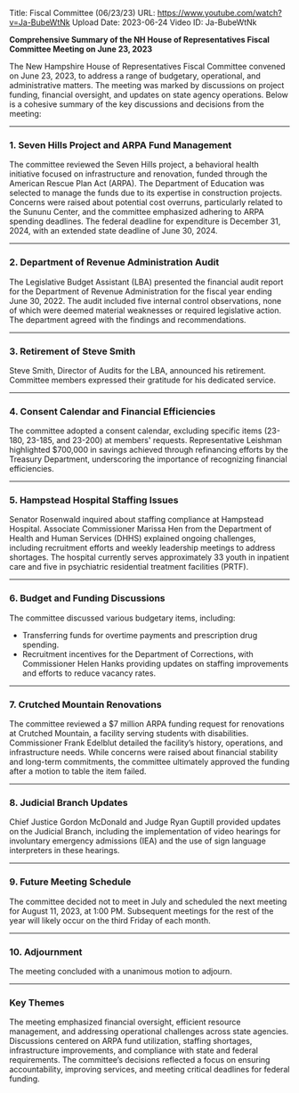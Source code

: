 Title: Fiscal Committee (06/23/23)
URL: https://www.youtube.com/watch?v=Ja-BubeWtNk
Upload Date: 2023-06-24
Video ID: Ja-BubeWtNk

**Comprehensive Summary of the NH House of Representatives Fiscal Committee Meeting on June 23, 2023**

The New Hampshire House of Representatives Fiscal Committee convened on June 23, 2023, to address a range of budgetary, operational, and administrative matters. The meeting was marked by discussions on project funding, financial oversight, and updates on state agency operations. Below is a cohesive summary of the key discussions and decisions from the meeting:

---

### **1. Seven Hills Project and ARPA Fund Management**
The committee reviewed the Seven Hills project, a behavioral health initiative focused on infrastructure and renovation, funded through the American Rescue Plan Act (ARPA). The Department of Education was selected to manage the funds due to its expertise in construction projects. Concerns were raised about potential cost overruns, particularly related to the Sununu Center, and the committee emphasized adhering to ARPA spending deadlines. The federal deadline for expenditure is December 31, 2024, with an extended state deadline of June 30, 2024.

---

### **2. Department of Revenue Administration Audit**
The Legislative Budget Assistant (LBA) presented the financial audit report for the Department of Revenue Administration for the fiscal year ending June 30, 2022. The audit included five internal control observations, none of which were deemed material weaknesses or required legislative action. The department agreed with the findings and recommendations.

---

### **3. Retirement of Steve Smith**
Steve Smith, Director of Audits for the LBA, announced his retirement. Committee members expressed their gratitude for his dedicated service.

---

### **4. Consent Calendar and Financial Efficiencies**
The committee adopted a consent calendar, excluding specific items (23-180, 23-185, and 23-200) at members' requests. Representative Leishman highlighted $700,000 in savings achieved through refinancing efforts by the Treasury Department, underscoring the importance of recognizing financial efficiencies.

---

### **5. Hampstead Hospital Staffing Issues**
Senator Rosenwald inquired about staffing compliance at Hampstead Hospital. Associate Commissioner Marissa Hen from the Department of Health and Human Services (DHHS) explained ongoing challenges, including recruitment efforts and weekly leadership meetings to address shortages. The hospital currently serves approximately 33 youth in inpatient care and five in psychiatric residential treatment facilities (PRTF).

---

### **6. Budget and Funding Discussions**
The committee discussed various budgetary items, including:
- Transferring funds for overtime payments and prescription drug spending.
- Recruitment incentives for the Department of Corrections, with Commissioner Helen Hanks providing updates on staffing improvements and efforts to reduce vacancy rates.

---

### **7. Crutched Mountain Renovations**
The committee reviewed a $7 million ARPA funding request for renovations at Crutched Mountain, a facility serving students with disabilities. Commissioner Frank Edelblut detailed the facility’s history, operations, and infrastructure needs. While concerns were raised about financial stability and long-term commitments, the committee ultimately approved the funding after a motion to table the item failed.

---

### **8. Judicial Branch Updates**
Chief Justice Gordon McDonald and Judge Ryan Guptill provided updates on the Judicial Branch, including the implementation of video hearings for involuntary emergency admissions (IEA) and the use of sign language interpreters in these hearings.

---

### **9. Future Meeting Schedule**
The committee decided not to meet in July and scheduled the next meeting for August 11, 2023, at 1:00 PM. Subsequent meetings for the rest of the year will likely occur on the third Friday of each month.

---

### **10. Adjournment**
The meeting concluded with a unanimous motion to adjourn.

---

### **Key Themes**
The meeting emphasized financial oversight, efficient resource management, and addressing operational challenges across state agencies. Discussions centered on ARPA fund utilization, staffing shortages, infrastructure improvements, and compliance with state and federal requirements. The committee’s decisions reflected a focus on ensuring accountability, improving services, and meeting critical deadlines for federal funding.